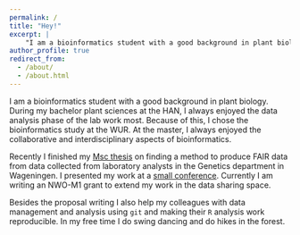 ```yaml
---
permalink: /
title: "Hey!"
excerpt: |
    "I am a bioinformatics student with a good background in plant biology"
author_profile: true
redirect_from: 
  - /about/
  - /about.html
---
```


I am a bioinformatics student with a good background in plant biology. During
my bachelor plant sciences at the HAN, I always enjoyed the data analysis phase
of the lab work most. Because of this, I chose the bioinformatics study at the
WUR. At the master, I always enjoyed the collaborative and interdisciplinary
aspects of bioinformatics.

Recently I finished my [Msc thesis](/portfolio/master-thesis-aspar) on finding
a method to produce FAIR data from data collected from laboratory analysts in
the Genetics department in Wageningen.  I presented my work at a [small
conference](https://luke-ebbis.github.io/talks/2023-11-03-aspar-kr). Currently
I am writing an NWO-M1 grant to extend my work in the data sharing space.

Besides the proposal writing I also help my colleagues with data management
and analysis using `git` and making their `R` analysis work reproducible. In my
free time I do swing dancing and do hikes in the forest.
